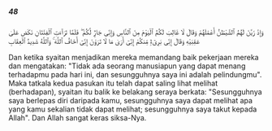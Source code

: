 ##### 48

<span class="ayah">وَإِذْ زَيَّنَ لَهُمُ ٱلشَّيْطَٰنُ أَعْمَٰلَهُمْ وَقَالَ لَا غَالِبَ لَكُمُ ٱلْيَوْمَ مِنَ ٱلنَّاسِ وَإِنِّى جَارٌۭ لَّكُمْ ۖ فَلَمَّا تَرَآءَتِ ٱلْفِئَتَانِ نَكَصَ عَلَىٰ عَقِبَيْهِ وَقَالَ إِنِّى بَرِىٓءٌۭ مِّنكُمْ إِنِّىٓ أَرَىٰ مَا لَا تَرَوْنَ إِنِّىٓ أَخَافُ ٱللَّهَ ۚ وَٱللَّهُ شَدِيدُ ٱلْعِقَابِ</span>

<span class="ayah_translation">Dan ketika syaitan menjadikan mereka memandang baik pekerjaan mereka dan mengatakan: "Tidak ada seorang manusiapun yang dapat menang terhadapmu pada hari ini, dan sesungguhnya saya ini adalah pelindungmu". Maka tatkala kedua pasukan itu telah dapat saling lihat melihat (berhadapan), syaitan itu balik ke belakang seraya berkata: "Sesungguhnya saya berlepas diri daripada kamu, sesungguhnya saya dapat melihat apa yang kamu sekalian tidak dapat melihat; sesungguhnya saya takut kepada Allah". Dan Allah sangat keras siksa-Nya.</span>
